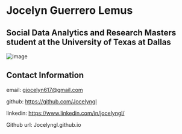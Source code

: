 # Jocelyn Guerrero Lemus 
## Social Data Analytics and Research Masters student at the University of Texas at Dallas
![image](https://jocelyngl.github.io/JocelynGuerreroLemus/Screen%20Shot%202021-10-12%20at%206.45.28%20PM.png)

## Contact Information

email: gjocelyn617@gmail.com

github: https://github.com/Jocelyngl

linkedin: https://www.linkedin.com/in/jocelyngl/ 

Github url: Jocelyngl.github.io







